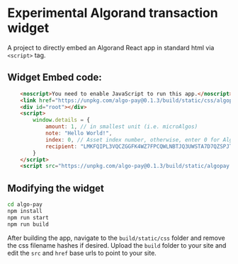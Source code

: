 # Experimental Algorand transaction widget

A project to directly embed an Algorand React app in standard html via `<script>` tag.

## Widget Embed code:

```html
    <noscript>You need to enable JavaScript to run this app.</noscript>
    <link href="https://unpkg.com/algo-pay@0.1.3/build/static/css/algopay.css" rel="stylesheet">
    <div id="root"></div>
    <script>
        window.details = {
            amount: 1, // in smallest unit (i.e. microAlgos)
            note: "Hello World!",
            index: 0, // Asset index number, otherwise, enter 0 for Algorand
            recipient: "LMKFQIPL3VQCZGGFK4WZ7FPCQWLNBTJQ3UWSTA7D7QZSPJTZQKTDVT7WG4"
        }
    </script>
    <script src="https://unpkg.com/algo-pay@0.1.3/build/static/algopay.js"></script>
```

## Modifying the widget

```bash
cd algo-pay
npm install
npm run start
npm run build
```

After building the app, navigate to the `build/static/css` folder and remove the css filename hashes if desired. Upload the `build` folder to your site and edit the `src` and `href` base urls to point to your site. 


